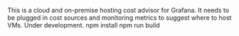 This is a cloud and on-premise hosting cost advisor for Grafana. It needs to be plugged in cost sources and monitoring metrics to suggest where to host VMs. Under development.
npm install
npm run build
